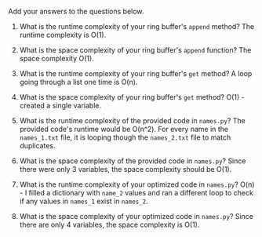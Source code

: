 Add your answers to the questions below.

1. What is the runtime complexity of your ring buffer's `append` method?
    The runtime complexity is O(1).

2. What is the space complexity of your ring buffer's `append` function?
    The space complexity O(1).

3. What is the runtime complexity of your ring buffer's `get` method?
    A loop going through a list one time is O(n).

4. What is the space complexity of your ring buffer's `get` method?
    O(1) - created a single variable.

5. What is the runtime complexity of the provided code in `names.py`?
    The provided code's runtime would be O(n^2). For every name in the `names_1.txt` file, it is looping though the `names_2.txt` file to match duplicates.

6. What is the space complexity of the provided code in `names.py`?
    Since there were only 3 variables, the space complexity should be O(1).

7. What is the runtime complexity of your optimized code in `names.py`?
    O(n) - I filled a dictionary with `name_2` values and ran a different loop to check if any values in `names_1` exist in `names_2`.

8. What is the space complexity of your optimized code in `names.py`?
    Since there are only 4 variables, the space complexity is O(1).
